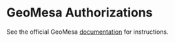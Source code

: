 GeoMesa Authorizations
======================

See the official GeoMesa [documentation](http://www.geomesa.org/documentation/tutorials/geomesa-examples-authorizations.html)
for instructions.
